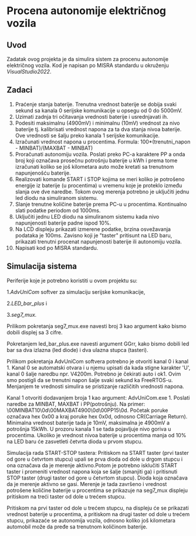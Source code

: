 # Procena autonomije električnog vozila 
## Uvod
Zadatak ovog projekta je da simulira sistem za procenu autonomije električnog vozila. Kod je napisan po MISRA standardu u okruženju *VisualStudio2022*.
## Zadaci
1. Praćenje stanja baterije. Trenutna vrednost baterije se dobija svaki sekund sa kanala 0 serijske komunikacije u opsegu od 0 do 5000mV.
2. Uzimati zadnja tri očitavanja vrednosti baterije i usrednjavati ih.
3. Podesiti maksimalnu (4900mV) i minimalnu (10mV) vrednost za nivo baterije tj. kalibrisati vrednost napona za ta dva stanja nivoa baterije. Ove vrednosti se šalju preko kanala 1 serijske komunikacije.
4. Izračunati vrednost napona u procentima. Formula: 100*(trenutni_napon - MINBAT)/(MAXBAT - MINBAT) 
5. Proračunati autonomiju vozila. Poslati preko PC-a karaktere PP a onda broj koji označava prosečnu potrošnju baterije u kWh i prema tome izračunati koliko se još kilometara auto može kretati sa trenutnom napunjenošću baterije.
6. Realizovati komande START i STOP kojima se meri koliko je potrošeno energije iz baterije (u procentima) u vremenu koje je proteklo između slanja ove dve naredbe. Tokom ovog merenja potrebno je uključiti jednu led diodu na simuliranom sistemu.
7. Slanje trenutne količine baterije prema PC-u u procentima. Kontinualno slati podatke periodom od 1000ms.
8. Uključiti jednu LED diodu na simuliranom sistemu kada nivo napunjenosti baterije padne ispod 10%.
9. Na LCD displeju prikazati izmerene podatke, brzina osvežavanja podataka je 100ms. Zavisno koji je "taster" pritisunt na LED baru, prikazati trenutni procenat napunjenosti baterije ili autonomiju vozila.
10. Napisati kod po MISRA standardu.
## Simulacija sistema
Periferije koje je potrebno koristiti u ovom projektu su:

1.*AdvUniCom* softver za simulaciju serijske komunikacije, 

2.*LED_bar_plus* i 

3.*seg7_mux.*


Prilikom pokretanja seg7_mux.exe navesti broj 3 kao argument kako bismo dobili displej sa 3 cifre. 

Pokretanjem led_bar_plus.exe navesti argument GGrr, kako bismo dobili led bar sa dva izlazna (led diode) i dva ulazna stupca (tasteri). 

Prilikom pokretanja AdvUniCom softvera potrebno je otvoriti kanal 0 i kanal 1. Kanal 0 se automatski otvara i u njemu upisati da kada stigne karakter 'U', kanal 0 šalje naredbu npr. V4200m. Potrebno je čekirati auto i ok1. Ovim smo postigli da se trenutni napon šalje svaki sekund ka FreeRTOS-u.
Menjanjem te vrednosti simulira se pristizanje različitih vrednosti napona. 

Kanal 1 otvoriti dodavanjem broja 1 kao argument: AdvUniCom.exe 1. Poslati naredbe za MINBAT, MAXBAT i PP(potrošnju). 
Na primer: \00MINBAT10\0d\00MAXBAT4900\0d\00PP15\0d. 
Početak poruke označava hex 0x00 a kraj poruke hex 0x0d, odnosno CR(Carriage Return).
Minimalna vrednost baterije tada je 10mV, maksimalna je 4900mV a potrošnja 15kWh.
U prozoru kanala 1 se tada pojavljuje nivo goriva u procentima. Ukoliko je vrednost nivoa baterije u procentima manja od 10% na LED baru će zasvetleti četvrta dioda u prvom stupcu.

Simulacija rada START-STOP tastera:
Pritiskom na START taster (prvi taster od gore u četvrtom stupcu) upali se prva dioda od dole u drgom stupcu i ona označava da je merenje aktivno.Potom je potrebno isklučiti START taster i promeniti vrednost napona koja se šalje (smanjiti ga) i pritisnuti STOP taster (drugi taster od gore u četvrtom stupcu).
Dioda koja označava da je merenje aktivno se gasi.
Merenje je tada završeno i vrednost potrošene količine baterije u procentima se prikazuje na seg7_mux displeju pritiskom na treći taster od dole u trećem stupcu.

Pritiskom na prvi taster od dole u trećem stupcu, na displeju će se prikazati vrednost baterije u procentima, a pritiskom na drugi taster od dole u trećem stupcu, prikazaće se autonomija vozila, odnosno koliko još kilometara automobil može da pređe sa trenutnom količinom baterije.



